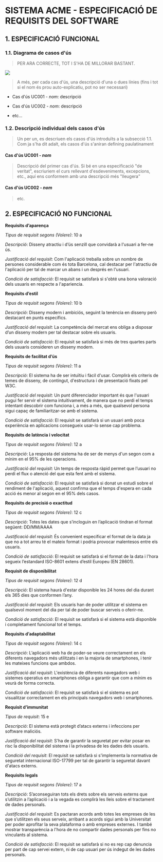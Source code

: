 ﻿# **SISTEMA ACME - ESPECIFICACIÓ DE REQUISITS DEL SOFTWARE** #

## **1. ESPECIFICACIÓ FUNCIONAL** ##

### 1.1. Diagrama de casos d'ús

> PER ARA CORRECTE, TOT I S'HA DE MILLORAR BASTANT.

![](https://bytebucket.org/AlbertSuarez/gps-up-23/raw/84c11875067262e2a5101efe8237bc91de268216/DiagramaCasosDus.png?token=3b536e9d5a53602e751c5dabc720f67c40e4073c)


> A més, per cada cas d'ús, una descripció d'una o dues línies (fins i tot si el nom és prou auto-explicatiu, pot no ser necessari)

* Cas d'ús UC001 - *nom*: descripció

* Cas d'ús UC002 - *nom*: descripció

* etc...

### 1.2. Descripció individual dels casos d'ús

> Un per un, es descriuen els casos d'ús introduïts a la subsecció 1.1. Com ja s'ha dit adalt, els casos d'ús s'aniran defining paulatinament

#### Cas d'ús UC001 - *nom* ####

> Descripció del primer cas d'ús. Si bé en una especificació "de veritat", escriuriem el curs rellevant d'esdeveniments, excepcions, etc., aquí ens conformem amb una descripció més "lleugera"

#### Cas d'ús UC002 - *nom* ####

> etc.


## **2. ESPECIFICACIÓ NO FUNCIONAL** ##

**Requisits d’aparença**

*Tipus de requisit segons (Volere)*: 10 a

*Descripció*: Disseny atractiu i d’ús senzill que convidarà a l'usuari a fer-ne ús.

*Justificació del requisit*: Com l'aplicació treballa sobre un nombre de persones considerable com és tota Barcelona, cal destacar per l'atractiu de l'aplicació per tal de marcar un abans i un després en l'usuari.

*Condició de satisfacció*: El requisit se satisfarà si s'obté una bona valoració dels usuaris en respecte a l'apariencia.


**Requisits d’estil**

*Tipus de requisit segons (Volere)*: 10 b

*Descripció*: Disseny modern i ambiciós, seguint la tenència en disseny però destacant en punts específics.

*Justificació del requisit*: La competència del mercat ens obliga a disposar d’un disseny modern per tal destacar sobre els usuaris.

*Condició de satisfacció*: El requisit se satisfarà si més de tres quartes parts dels usuaris consideren un disseny modern.


**Requisits de facilitat d’ús**

*Tipus de requisit segons (Volere)*: 11 a

*Descripció*: El sistema ha de ser intuïtiu i fàcil d'usar. Complirà els criteris de temes de disseny, de contingut, d'estructura i de presentació fixats pel W3C.

*Justificació del requisit*: Un punt diferenciador important és que l'usuari pugui fer servir el sistema intuitivament, de manera que no perdi el temps intentant descobrir com funciona i, a més a més, que qualsevol persona sigui capaç de familiaritzar-se amb el sistema.

*Condició de satisfacció*: El requisit se satisfarà si un usuari amb poca experiència en aplicacions consegueix usar-lo sense cap problema.


**Requisits de latència i velocitat**

*Tipus de requisit segons (Volere)*: 12 a

*Descripció*: La resposta del sistema ha de ser de menys d'un segon com a mínim en el 95% de les operacions.

*Justificació del requisit*: Un temps de resposta ràpid permet que l’usuari no perdi el flux o atenció del que esta fent amb el sistema.

*Condició de satisfacció*: El requisit se satisfarà si donat un estudi sobre el rendiment de l'aplicació, aquest confirma que el temps d'espera en cada acció és menor al segon en el 95% dels casos.


**Requisits de precisió o exactitud**

*Tipus de requisit segons (Volere)*: 12 c

*Descripció*: Totes les dates que s’incloguin en l’aplicació tindran el format següent: DD/MM/AAAA

*Justificació del requisit*: És convenient especificar el format de la data ja que no a tot arreu té el mateix format i podria provocar malentesos entre els usuaris.

*Condició de satisfacció*: El requisit se satisfarà si el format de la data i l'hora segueix l’estandard ISO-8601 extens d’estil Europeu (EN 28601).


**Requisit de disponibilitat**

*Tipus de requisit segons (Volere)*: 12 d

*Descripció*: El sistema haurà d'estar disponible les 24 hores del dia durant els 365 dies que conformen l’any.

*Justificació del requisit*: Els usuaris han de poder utilitzar el sistema en qualsevol moment del dia per tal de poder buscar serveis o oferir-ne.

*Condició de satisfacció*: El requisit se satisfarà si el sistema està disponible i completament funcional tot el temps.


**Requisits d’adaptabilitat**

*Tipus de requisit segons (Volere)*: 14 c

*Descripció*: L’aplicació web ha de poder-se veure correctament en els diferents navegadors més utilitzats i en la majoria de smartphones, i tenir les mateixes funcions que ambdos.

*Justificació del requisit*: L'existència de diferents navegadors web i sistemes operatius en smartphones obliga a garantir que com a mínim es veurà de forma correcta.

*Condició de satisfacció*: El requisit se satisfarà si el sistema es pot visualitzar correctament en els principals navegadors web i smartphones.


**Requisit d’immunitat**

*Tipus de requisit*: 15 e

*Descripció*: El sistema està protegit d’atacs externs i infeccions per software maliciós.

*Justificació del requisit*: S’ha de garantir la seguretat per evitar posar en risc la disponibilitat del sistema i la privadesa de les dades dels usuaris.

*Condició del requisit*: El requisit se satisfarà si s'implementa la normativa de seguretat internacional ISO-17799 per tal de garantir la seguretat davant d'atacs externs.


**Requisits legals**

*Tipus de requisit segons (Volere)*: 17 a

*Descripció*: S’aconseguiran tots els drets sobre els serveis externs que s’utilitzin a l’aplicació i a la vegada es complirà les lleis sobre el tractament de dades personals.

*Justificació del requisit*: Es pactaran acords amb totes les empreses de les que s’utilitzen els seus serveix, arribant a acords sigui amb la Universitat per poder aprofitar la seva plataforma o amb empreses externes. I també mostrar transparència a l'hora de no compartir dades personals per fins no vinculants al sistema.

*Condició de satisfacció*: El requisit se satisfarà si no es rep cap denuncia per part de cap servei extern, ni de cap usuari per ús indegut de les dades personals.
